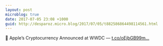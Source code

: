 ```yaml
---
layout: post
microblog: true
date: 2017-07-05 23:08 +1000
guid: http://desparoz.micro.blog/2017/07/05/t882586864498114561.html
---
```

🔗 Apple’s Cryptocurrency Announced at WWDC — [t.co/oEjbGB99m...](https://t.co/oEjbGB99mn)
